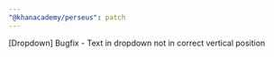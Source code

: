 ```yaml
---
"@khanacademy/perseus": patch
---
```


[Dropdown] Bugfix - Text in dropdown not in correct vertical position
